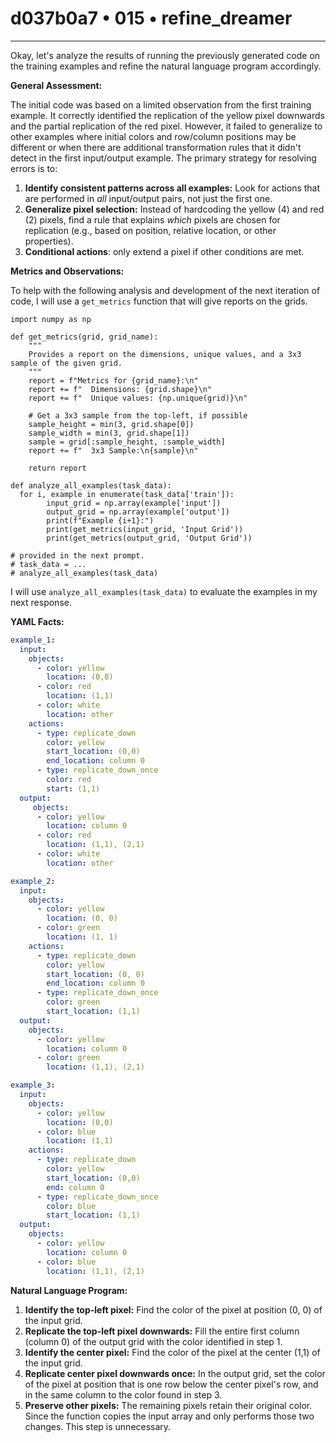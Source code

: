 # d037b0a7 • 015 • refine_dreamer

---
Okay, let's analyze the results of running the previously generated code on the training examples and refine the natural language program accordingly.

**General Assessment:**

The initial code was based on a limited observation from the first training example. It correctly identified the replication of the yellow pixel downwards and the partial replication of the red pixel. However, it failed to generalize to other examples where initial colors and row/column positions may be different or when there are additional transformation rules that it didn't detect in the first input/output example. The primary strategy for resolving errors is to:

1.  **Identify consistent patterns across all examples:** Look for actions that are performed in *all* input/output pairs, not just the first one.
2.  **Generalize pixel selection:** Instead of hardcoding the yellow (4) and red (2) pixels, find a rule that explains *which* pixels are chosen for replication (e.g., based on position, relative location, or other properties).
3.  **Conditional actions**: only extend a pixel if other conditions are met.

**Metrics and Observations:**

To help with the following analysis and development of the next iteration of code, I will use a `get_metrics` function that will give reports on the grids.

```tool_code
import numpy as np

def get_metrics(grid, grid_name):
    """
    Provides a report on the dimensions, unique values, and a 3x3 sample of the given grid.
    """
    report = f"Metrics for {grid_name}:\n"
    report += f"  Dimensions: {grid.shape}\n"
    report += f"  Unique values: {np.unique(grid)}\n"

    # Get a 3x3 sample from the top-left, if possible
    sample_height = min(3, grid.shape[0])
    sample_width = min(3, grid.shape[1])
    sample = grid[:sample_height, :sample_width]
    report += f"  3x3 Sample:\n{sample}\n"

    return report

def analyze_all_examples(task_data):
  for i, example in enumerate(task_data['train']):
        input_grid = np.array(example['input'])
        output_grid = np.array(example['output'])
        print(f"Example {i+1}:")
        print(get_metrics(input_grid, 'Input Grid'))
        print(get_metrics(output_grid, 'Output Grid'))

# provided in the next prompt.
# task_data = ...
# analyze_all_examples(task_data)

```

I will use `analyze_all_examples(task_data)` to evaluate the examples in my next response.

**YAML Facts:**

```yaml
example_1:
  input:
    objects:
      - color: yellow
        location: (0,0)
      - color: red
        location: (1,1)
      - color: white
        location: other
    actions:
      - type: replicate_down
        color: yellow
        start_location: (0,0)
        end_location: column 0
      - type: replicate_down_once
        color: red
        start: (1,1)
  output:
     objects:
      - color: yellow
        location: column 0
      - color: red
        location: (1,1), (2,1)
      - color: white
        location: other

example_2:
  input:
    objects:
      - color: yellow
        location: (0, 0)
      - color: green
        location: (1, 1)
    actions:
      - type: replicate_down
        color: yellow
        start_location: (0, 0)
        end_location: column 0
      - type: replicate_down_once
        color: green
        start_location: (1,1)
  output:
    objects:
      - color: yellow
        location: column 0
      - color: green
        location: (1,1), (2,1)

example_3:
  input:
    objects:
      - color: yellow
        location: (0,0)
      - color: blue
        location: (1,1)
    actions:
      - type: replicate_down
        color: yellow
        start_location: (0,0)
        end: column 0
      - type: replicate_down_once
        color: blue
        start_location: (1,1)
  output:
    objects:
      - color: yellow
        location: column 0
      - color: blue
        location: (1,1), (2,1)

```

**Natural Language Program:**

1.  **Identify the top-left pixel:** Find the color of the pixel at position (0, 0) of the input grid.
2.  **Replicate the top-left pixel downwards:**  Fill the entire first column (column 0) of the output grid with the color identified in step 1.
3. **Identify the center pixel:** Find the color of the pixel at the center (1,1) of the input grid.
4. **Replicate center pixel downwards once:** In the output grid, set the color of the pixel at position that is one row below the center pixel's row, and in the same column to the color found in step 3.
5. **Preserve other pixels:** The remaining pixels retain their original color. Since the function copies the input array and only performs those two changes. This step is unnecessary.


